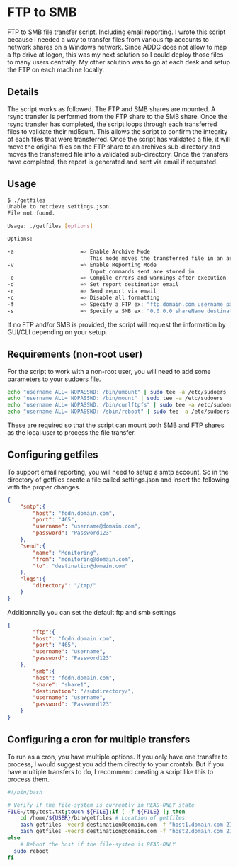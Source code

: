 # FTP to SMB
FTP to SMB file transfer script. Including email reporting. I wrote this script because I needed a way to transfer files from various ftp accounts to network shares on a Windows network. Since ADDC does not allow to map a ftp drive at logon, this was my next solution so I could deploy those files to many users centrally. My other solution was to go at each desk and setup the FTP on each machine locally.

## Details
The script works as followed. The FTP and SMB shares are mounted. A rsync transfer is performed from the FTP share to the SMB share. Once the rsync transfer has completed, the script loops through each transferred files to validate their md5sum. This allows the script to confirm the integrity of each files that were transferred. Once the script has validated a file, it will move the original files on the FTP share to an archives sub-directory and moves the transferred file into a validated sub-directory. Once the transfers have completed, the report is generated and sent via email if requested.

## Usage
``` bash
$ ./getfiles
Unable to retrieve settings.json.
File not found.

Usage: ./getfiles [options]

Options:

-a                     => Enable Archive Mode
                          This mode moves the transferred file in an archive folder instead of deleting it
-v                     => Enable Reporting Mode
                          Input commands sent are stored in
-e                     => Compile errors and warnings after execution
-d                     => Set report destination email
-r                     => Send report via email
-c                     => Disable all formatting
-f                     => Specify a FTP ex: "ftp.domain.com username password"
-s                     => Specify a SMB ex: "0.0.0.0 shareName destinationDirectory username password"
```
If no FTP and/or SMB is provided, the script will request the information by GUI/CLI depending on your setup.

## Requirements (non-root user)
For the script to work with a non-root user, you will need to add some parameters to your sudoers file.

``` bash
echo "username ALL= NOPASSWD: /bin/umount" | sudo tee -a /etc/sudoers
echo "username ALL= NOPASSWD: /bin/mount" | sudo tee -a /etc/sudoers
echo "username ALL= NOPASSWD: /bin/curlftpfs" | sudo tee -a /etc/sudoers
echo "username ALL= NOPASSWD: /sbin/reboot" | sudo tee -a /etc/sudoers
```

These are required so that the script can mount both SMB and FTP shares as the local user to process the file transfer.

## Configuring getfiles
To support email reporting, you will need to setup a smtp account. So in the directory of getfiles create a file called settings.json and insert the following with the proper changes.

``` json
{
    "smtp":{
        "host": "fqdn.domain.com",
        "port": "465",
        "username": "username@domain.com",
        "password": "Password123"
    },
    "send":{
        "name": "Monitoring",
        "from": "monitoring@domain.com",
        "to": "destination@domain.com"
    },
    "logs":{
        "directory": "/tmp/"
    }
}
```
Additionnally you can set the default ftp and smb settings

``` json
{
		"ftp":{
        "host": "fqdn.domain.com",
        "port": "465",
        "username": "username",
        "password": "Password123"
    },
		"smb":{
        "host": "fqdn.domain.com",
        "share": "share1",
        "destination": "/subdirectory/",
        "username": "username",
        "password": "Password123"
    }
}
```


## Configuring a cron for multiple transfers
To run as a cron, you have multiple options. If you only have one transfer to process, I would suggest you add them directly to your crontab. But if you have multiple transfers to do, I recommend creating a script like this to process them.

``` bash
#!/bin/bash

# Verify if the file-system is currently in READ-ONLY state
FILE=/tmp/test.txt;touch ${FILE};if [ -f ${FILE} ]; then
	cd /home/${USER}/bin/getfiles # Location of getfiles
	bash getfiles -vecrd destination@domain.com -f "host1.domain.com 21 username password" -s "host share1 destination username password"
	bash getfiles -vecrd destination@domain.com -f "host2.domain.com 21 username password" -s "host share2 destination username password"
else
	# Reboot the host if the file-system is READ-ONLY
  sudo reboot
fi
```

